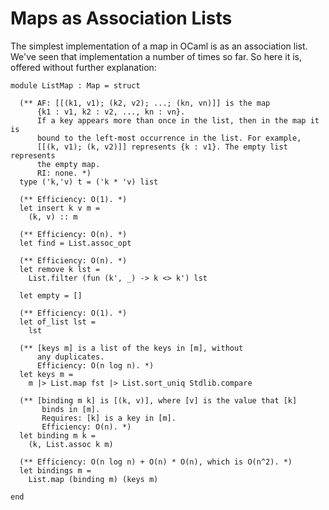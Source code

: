 # Maps as Association Lists

The simplest implementation of a map in OCaml is as an association list. We've
seen that implementation a number of times so far. So here it is, offered
without further explanation:

```
module ListMap : Map = struct

  (** AF: [[(k1, v1); (k2, v2); ...; (kn, vn)]] is the map 
      {k1 : v1, k2 : v2, ..., kn : vn}.
      If a key appears more than once in the list, then in the map it is
      bound to the left-most occurrence in the list. For example,
      [[(k, v1); (k, v2)]] represents {k : v1}. The empty list represents
      the empty map.
      RI: none. *)
  type ('k,'v) t = ('k * 'v) list

  (** Efficiency: O(1). *)
  let insert k v m = 
    (k, v) :: m
  
  (** Efficiency: O(n). *)
  let find = List.assoc_opt

  (** Efficiency: O(n). *)
  let remove k lst = 
    List.filter (fun (k', _) -> k <> k') lst
  
  let empty = []

  (** Efficiency: O(1). *)  
  let of_list lst = 
    lst
  
  (** [keys m] is a list of the keys in [m], without
      any duplicates. 
      Efficiency: O(n log n). *)
  let keys m =
    m |> List.map fst |> List.sort_uniq Stdlib.compare

  (** [binding m k] is [(k, v)], where [v] is the value that [k]
       binds in [m].
       Requires: [k] is a key in [m]. 
       Efficiency: O(n). *)
  let binding m k = 
    (k, List.assoc k m)

  (** Efficiency: O(n log n) + O(n) * O(n), which is O(n^2). *)
  let bindings m =
    List.map (binding m) (keys m)
  
end
```
